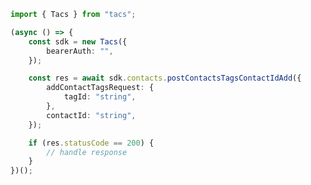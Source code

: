 <!-- Start SDK Example Usage -->
```typescript
import { Tacs } from "tacs";

(async () => {
    const sdk = new Tacs({
        bearerAuth: "",
    });

    const res = await sdk.contacts.postContactsTagsContactIdAdd({
        addContactTagsRequest: {
            tagId: "string",
        },
        contactId: "string",
    });

    if (res.statusCode == 200) {
        // handle response
    }
})();

```
<!-- End SDK Example Usage -->